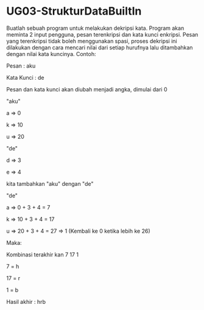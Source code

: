 # UG03-StrukturDataBuiltIn

Buatlah sebuah program untuk melakukan dekripsi kata. Program akan meminta 2 input pengguna, pesan terenkripsi dan kata kunci enkripsi. Pesan yang terenkripsi tidak boleh menggunakan spasi, proses dekripsi ini dilakukan dengan cara mencari nilai dari setiap hurufnya lalu ditambahkan dengan nilai kata kuncinya. 
Contoh:

Pesan : aku

Kata Kunci : de

Pesan dan kata kunci akan diubah menjadi angka, dimulai dari 0

"aku"

a => 0

k => 10

u => 20

"de"

d => 3

e => 4

kita tambahkan "aku" dengan "de"

"de"

a => 0 + 3 + 4 = 7

k => 10 + 3 + 4 = 17

u => 20 + 3 + 4 = 27 => 1 (Kembali ke 0 ketika lebih ke 26)

Maka:

Kombinasi terakhir kan 7 17 1

7 = h

17 = r

1 = b

Hasil akhir : hrb
